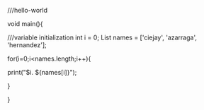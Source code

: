 ///hello-world

void main(){

///variable initialization
int i = 0;
List names = ['ciejay', 'azarraga', 'hernandez'];

for(i=0;i<names.length;i++){

  print("$i. ${names[i]}");

}


}
